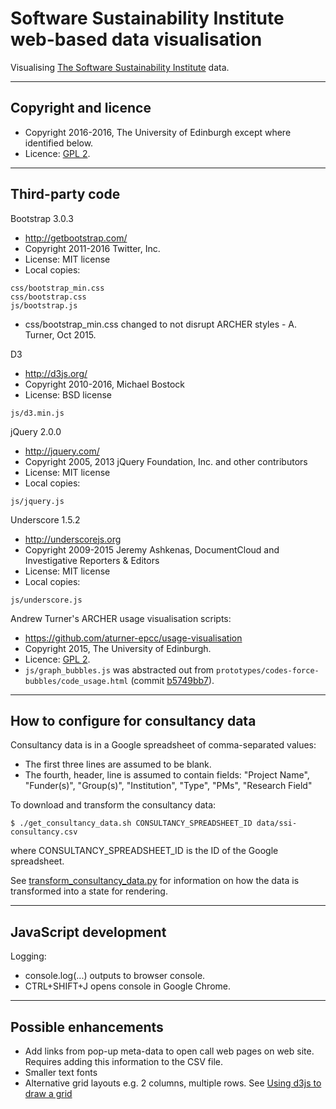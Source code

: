 # Software Sustainability Institute web-based data visualisation

Visualising [The Software Sustainability Institute](http://www.software.ac.uk) data.


---

## Copyright and licence

* Copyright 2016-2016, The University of Edinburgh except where identified below.
* Licence: [GPL 2](./LICENSE]).

---

## Third-party code

Bootstrap 3.0.3

* http://getbootstrap.com/
* Copyright 2011-2016 Twitter, Inc.
* License: MIT license
* Local copies:

```
css/bootstrap_min.css
css/bootstrap.css
js/bootstrap.js
```

* css/bootstrap_min.css changed to not disrupt ARCHER styles - A. Turner, Oct 2015.

D3

* http://d3js.org/
* Copyright  2010-2016, Michael Bostock
* License: BSD license

```
js/d3.min.js
```

jQuery 2.0.0

* http://jquery.com/
* Copyright 2005, 2013 jQuery Foundation, Inc. and other contributors
* License: MIT license
* Local copies:

```
js/jquery.js
```

Underscore 1.5.2

* http://underscorejs.org
* Copyright 2009-2015 Jeremy Ashkenas, DocumentCloud and Investigative Reporters & Editors
* License: MIT license
* Local copies:

```
js/underscore.js
```

Andrew Turner's ARCHER usage visualisation scripts:

* https://github.com/aturner-epcc/usage-visualisation
* Copyright 2015, The University of Edinburgh.
* Licence: [GPL 2](./LICENSE]).
* `js/graph_bubbles.js` was abstracted out from `prototypes/codes-force-bubbles/code_usage.html` (commit [b5749bb7](https://github.com/mikej888/usage-visualisation/commit/b5749bb711045246abc3edeec4e98b18a28d2c53)).

---

## How to configure for consultancy data

Consultancy data is in a Google spreadsheet of comma-separated values:

* The first three lines are assumed to be blank.
* The fourth, header, line is assumed to contain fields: "Project
  Name", "Funder(s)", "Group(s)", "Institution", "Type", "PMs",
  "Research Field"

To download and transform the consultancy data:

```
$ ./get_consultancy_data.sh CONSULTANCY_SPREADSHEET_ID data/ssi-consultancy.csv
```

where CONSULTANCY_SPREADSHEET_ID is the ID of the Google
spreadsheet.

See [transform_consultancy_data.py](./transform_consultancy_data.py) for information on how the data is transformed into a state for rendering.

---

## JavaScript development

Logging:

* console.log(...) outputs to browser console. 
* CTRL+SHIFT+J opens console in Google Chrome.

---

## Possible enhancements

* Add links from pop-up meta-data to open call web pages on web site. Requires adding this information to the CSV file.
* Smaller text fonts
* Alternative grid layouts e.g. 2 columns, multiple rows. See [Using d3js to draw a grid](http://knowledgestockpile.blogspot.co.uk/2012/01/using-d3js-to-draw-grid.html)

